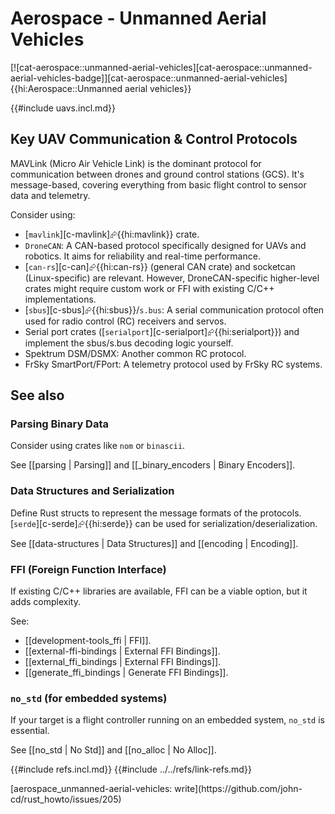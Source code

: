 # Aerospace - Unmanned Aerial Vehicles

[![cat-aerospace::unmanned-aerial-vehicles][cat-aerospace::unmanned-aerial-vehicles-badge]][cat-aerospace::unmanned-aerial-vehicles]{{hi:Aerospace::Unmanned aerial vehicles}}

{{#include uavs.incl.md}}

## Key UAV Communication & Control Protocols

MAVLink (Micro Air Vehicle Link) is the dominant protocol for communication between drones and ground control stations (GCS). It's message-based, covering everything from basic flight control to sensor data and telemetry.

Consider using:

- [`mavlink`][c-mavlink]⮳{{hi:mavlink}} crate.
- `DroneCAN`: A CAN-based protocol specifically designed for UAVs and robotics. It aims for reliability and real-time performance.
- [`can-rs`][c-can]⮳{{hi:can-rs}} (general CAN crate) and socketcan (Linux-specific) are relevant. However, DroneCAN-specific higher-level crates might require custom work or FFI with existing C/C++ implementations.
- [`sbus`][c-sbus]⮳{{hi:sbus}}/`s.bus`: A serial communication protocol often used for radio control (RC) receivers and servos.
- Serial port crates ([`serialport`][c-serialport]⮳{{hi:serialport}}) and implement the sbus/s.bus decoding logic yourself.
- Spektrum DSM/DSMX: Another common RC protocol.
- FrSky SmartPort/FPort: A telemetry protocol used by FrSky RC systems.

## See also

### Parsing Binary Data

Consider using crates like `nom` or `binascii`.

See [[parsing | Parsing]] and [[_binary_encoders |  Binary Encoders]].

### Data Structures and Serialization

Define Rust structs to represent the message formats of the protocols. [`serde`][c-serde]⮳{{hi:serde}} can be used for serialization/deserialization.

See [[data-structures | Data Structures]] and [[encoding | Encoding]].

### FFI (Foreign Function Interface)

If existing C/C++ libraries are available, FFI can be a viable option, but it adds complexity.

See:

- [[development-tools_ffi | FFI]].
- [[external-ffi-bindings | External FFI Bindings]].
- [[external_ffi_bindings | External FFI Bindings]].
- [[generate_ffi_bindings | Generate FFI Bindings]].

### `no_std` (for embedded systems)

If your target is a flight controller running on an embedded system, `no_std` is essential.

See [[no_std | No Std]] and [[no_alloc | No Alloc]].

{{#include refs.incl.md}}
{{#include ../../refs/link-refs.md}}

<div class="hidden">
[aerospace_unmanned-aerial-vehicles: write](https://github.com/john-cd/rust_howto/issues/205)
</div>
